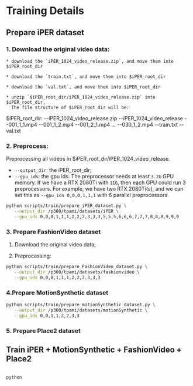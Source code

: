# Training Details

## Prepare iPER dataset

### 1. Download the original video data:

    * download the `iPER_1024_video_release.zip`, and move them into $iPER_root_dir
    
    * download the `train.txt`, and move them into $iPER_root_dir
    
    * download the `val.txt`, and move them into $iPER_root_dir
    
    * unzip `$iPER_root_dir/iPER_1024_video_release.zip` into $iPER_root_dir, 
      The file structure of $iPER_root_dir will be:

   $iPER_root_dir:
        --iPER_1024_video_release.zip
        --iPER_1024_video_release
            --001_1_1.mp4
            --001_1_2.mp4
            --001_2_1.mp4
            ...
            --030_1_2.mp4
        --train.txt
        --val.txt


### 2. Preprocess:

Preprocessing all videos in $iPER_root_dir/iPER_1024_video_release.

* `--output_dir`: the iPER_root_dir;
* `--gpu_ids`: the gpu ids. The preprocessor needs at least `3.2G` GPU memory.
If we have a RTX 2080Ti with `11G`, then each GPU could run 3 preprocessors. For example,
  we have two RTX 2080Ti(s), and we can set this as `--gpu_ids 0,0,0,1,1,1` with 6 parallel preprocessors.
  
```Bash
python scripts/train/prepare_iPER_dataset.py \
   --output_dir /p300/tpami/datasets/iPER \
   --gpu_ids 0,0,0,1,1,1,2,2,2,3,3,3,5,5,5,6,6,6,7,7,7,8,8,8,9,9,9
```


### 3. Prepare FashionVideo dataset

1. Download the original video data;

2. Preprocessing:

```Bash
python scripts/train/prepare_FashionVideo_dataset.py \
   --output_dir /p300/tpami/datasets/fashionvideo \
   --gpu_ids 0,0,0,1,1,1,2,2,2,3,3,3
```

### 4.Prepare MotionSynthetic dataset


```Bash
python scripts/train/prepare_motionSynthetic_dataset.py \
   --output_dir /p300/tpami/datasets/motionSynthetic \
   --gpu_ids 0,0,1,1,2,2,3,3
```

### 5. Prepare Place2 dataset


## Train iPER + MotionSynthetic + FashionVideo + Place2
```Bash

python 

```
